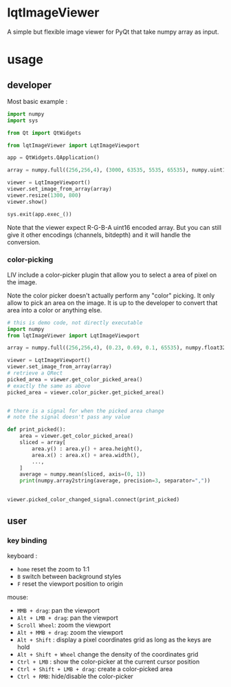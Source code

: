 # lqtImageViewer

A simple but flexible image viewer for PyQt that take numpy array as input.

# usage

## developer

Most basic example :

```python
import numpy
import sys

from Qt import QtWidgets

from lqtImageViewer import LqtImageViewport

app = QtWidgets.QApplication()

array = numpy.full((256,256,4), (3000, 63535, 5535, 65535), numpy.uint16)

viewer = LqtImageViewport()
viewer.set_image_from_array(array)
viewer.resize(1300, 800)
viewer.show()

sys.exit(app.exec_())
```

Note that the viewer expect R-G-B-A uint16 encoded array.
But you can still give it other encodings (channels, bitdepth) and it will handle the conversion.

### color-picking

LIV include a color-picker plugin that allow you to select a area of pixel on the image.

Note the color picker doesn't actually perform any "color" picking. It only
allow to pick an area on the image. It is up to the developer to convert that
area into a color or anything else.

```python
# this is demo code, not directly executable
import numpy
from lqtImageViewer import LqtImageViewport

array = numpy.full((256,256,4), (0.23, 0.69, 0.1, 65535), numpy.float32)

viewer = LqtImageViewport()
viewer.set_image_from_array(array)
# retrieve a QRect
picked_area = viewer.get_color_picked_area()
# exactly the same as above
picked_area = viewer.color_picker.get_picked_area()


# there is a signal for when the picked area change
# note the signal doesn't pass any value

def print_picked():
    area = viewer.get_color_picked_area()
    sliced = array[
        area.y() : area.y() + area.height(),
        area.x() : area.x() + area.width(),
        ...,
    ]
    average = numpy.mean(sliced, axis=(0, 1))
    print(numpy.array2string(average, precision=3, separator=","))
    

viewer.picked_color_changed_signal.connect(print_picked)
```



## user

### key binding

keyboard :

- `home` reset the zoom to 1:1
- `B` switch between background styles
- `F` reset the viewport position to origin

mouse:

- `MMB + drag`: pan the viewport
- `Alt + LMB + drag`: pan the viewport
- `Scroll Wheel`: zoom the viewport
- `Alt + MMB + drag`: zoom the viewport
- `Alt + Shift` : display a pixel coordinates grid as long as the keys are hold
- `Alt + Shift + Wheel` change the density of the coordinates grid
- `Ctrl + LMB` : show the color-picker at the current cursor position
- `Ctrl + Shift + LMB + drag`: create a color-picked area
- `Ctrl + RMB`: hide/disable the color-picker